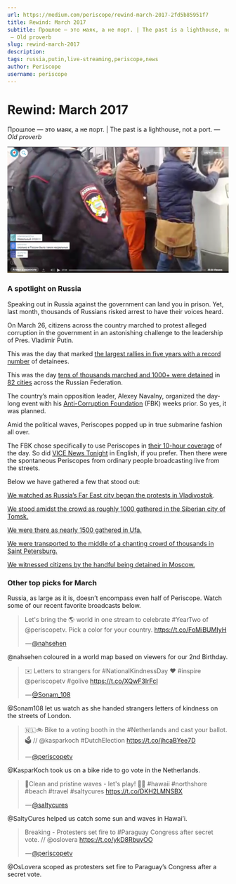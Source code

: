```yaml
---
url: https://medium.com/periscope/rewind-march-2017-2fd5b85951f7
title: Rewind: March 2017
subtitle: Прошлое — это маяк, а не порт. | The past is a lighthouse, not a port.
 — Old proverb
slug: rewind-march-2017
description: 
tags: russia,putin,live-streaming,periscope,news
author: Periscope
username: periscope
---
```


# Rewind: March 2017

Прошлое — это маяк, а не порт. | The past is a lighthouse, not a port.
 — *Old proverb*

![Marchers are detained in Moscow during nationwide protests organized by opposition leader Alexey Navalny’s Anti-Corruption Foundation.](./assets/1*f5XzznB0ets8HrcuXFcV4g.png)

### A spotlight on Russia

Speaking out in Russia against the government can land you in prison. Yet, last month, thousands of Russians risked arrest to have their voices heard.

On March 26, citizens across the country marched to protest alleged corruption in the government in an astonishing challenge to the leadership of Pres. Vladimir Putin.

This was the day that marked [the largest rallies in five years with a record number](http://www.rosbalt.ru/like/2017/03/27/1602341.html) of detainees.

This was the day [tens of thousands marched and 1000+ were detained](https://meduza.io/feature/2017/03/27/skolko-lyudey-vyshli-na-ulitsy-26-marta-i-skolko-zaderzhali-karta-protesta) in [82 cities](https://www.thetimes.co.uk/edition/news/mass-arrests-as-anti-putin-protests-sweep-across-russia-j38sxj58j) across the Russian Federation.

The country’s main opposition leader, Alexey Navalny, organized the day-long event with his [Anti-Corruption Foundation](https://fbk.info/english/about/) (FBK) weeks prior. So yes, it was planned.

Amid the political waves, Periscopes popped up in true submarine fashion all over.

The FBK chose specifically to use Periscopes in [their 10-hour coverage](https://www.youtube.com/watch?v=I2FhmpoHMiQ) of the day. So did [VICE News Tonight](http://www.hbo.com/vice/about/article/about-vice-news-tonight.html) in English, if you prefer. Then there were the spontaneous Periscopes from ordinary people broadcasting live from the streets.

Below we have gathered a few that stood out:

[We watched as Russia’s Far East city began the protests in Vladivostok](https://www.pscp.tv/ArseniyVladcity/1mrGmevlDZkGy?t=4m15s). 
 
[We stood amidst the crowd as roughly 1000 gathered in the Siberian city of Tomsk. ](https://www.pscp.tv/w/1jMJgYvneqlKL?t=6m20s)
 
[We were there as nearly 1500 gathered in Ufa.](https://www.pscp.tv/stalin_live/1nAKEVzbkMRGL?t=37m11s)
 
[We were transported to the middle of a chanting crowd of thousands in Saint Petersburg.](https://www.pscp.tv/w/1lDxLRrVyDQGmt=1m5s)
 
[We witnessed citizens by the handful being detained in Moscow.](https://www.pscp.tv/w/1MnGnLvaWbExO?t=7m10s)

### Other top picks for March

Russia, as large as it is, doesn’t encompass even half of Periscope. Watch some of our recent favorite broadcasts below.

> Let&#39;s bring the 🌎 world in one stream to celebrate #YearTwo of @periscopetv. Pick a color for your country. https://t.co/FoMiBUMIyH
> <p>&#x200a;&mdash;&#x200a;<a href="https://twitter.com/nahsehen/status/846105793334145024">@nahsehen</a></p>
@nahsehen coloured in a world map based on viewers for our 2nd Birthday.

> ✉️ Letters to strangers for #NationalKindnessDay ❤ #inspire @periscopetv #golive https://t.co/XQwF3IrFcI
> <p>&#x200a;&mdash;&#x200a;<a href="https://twitter.com/Sonam_108/status/847843734393729024">@Sonam_108</a></p>
@Sonam108 let us watch as she handed strangers letters of kindness on the streets of London.

> 🇳🇱🚲 Bike to a voting booth in the #Netherlands and cast your ballot. 🗳️ // @kasparkoch #DutchElection https://t.co/jhcaBYee7D
> <p>&#x200a;&mdash;&#x200a;<a href="https://twitter.com/periscopetv/status/842076069570134016">@periscopetv</a></p>
@KasparKoch took us on a bike ride to go vote in the Netherlands.

> 🌊Clean and pristine waves - let&#39;s play! 🤙🏼 #hawaii #northshore #beach #travel #saltycures https://t.co/DKH2LMNSBX
> <p>&#x200a;&mdash;&#x200a;<a href="https://twitter.com/saltycures/status/842438309976526848">@saltycures</a></p>
@SaltyCures helped us catch some sun and waves in Hawai’i.

> Breaking - Protesters set fire to #Paraguay Congress after secret vote. // @oslovera https://t.co/ykD8RbuyOO
> <p>&#x200a;&mdash;&#x200a;<a href="https://twitter.com/periscopetv/status/847970754037559296">@periscopetv</a></p>
@OsLovera scoped as protesters set fire to Paraguay’s Congress after a secret vote.


